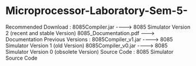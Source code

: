 # Microprocessor-Laboratory-Sem-5-

Recommended Download :
8085Compiler.jar ----> 8085 Simulator Version 2 (recent and stable Version)
8085_Documentation.pdf ---> Documentation
Previous Versions :
8085Compiler_v1.jar ----> 8085 Simulator Version 1 (old Version)
8085Compiler_v0.jar ----> 8085 Simulator Version 0 (obsolete Version)
Source Code :
8085 Simulator Source Code
